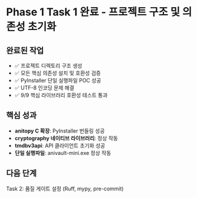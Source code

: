 # Phase 1 Task 1 완료 - 프로젝트 구조 및 의존성 초기화

## 완료된 작업
- ✅ 프로젝트 디렉토리 구조 생성
- ✅ 모든 핵심 의존성 설치 및 호환성 검증
- ✅ PyInstaller 단일 실행파일 POC 성공
- ✅ UTF-8 인코딩 문제 해결
- ✅ 9/9 핵심 라이브러리 호환성 테스트 통과

## 핵심 성과
- **anitopy C 확장**: PyInstaller 번들링 성공
- **cryptography 네이티브 라이브러리**: 정상 작동
- **tmdbv3api**: API 클라이언트 초기화 성공
- **단일 실행파일**: anivault-mini.exe 정상 작동

## 다음 단계
Task 2: 품질 게이트 설정 (Ruff, mypy, pre-commit)
